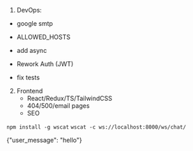 
1. DevOps:
 - google smtp
 - ALLOWED_HOSTS

 - add async
 - Rework Auth (JWT)
 - fix tests

2. Frontend 
   - React/Redux/TS/TailwindCSS
   - 404/500/email pages
   - SEO

```npm install -g wscat```
```wscat -c ws://localhost:8000/ws/chat/```

{"user_message": "hello"}



